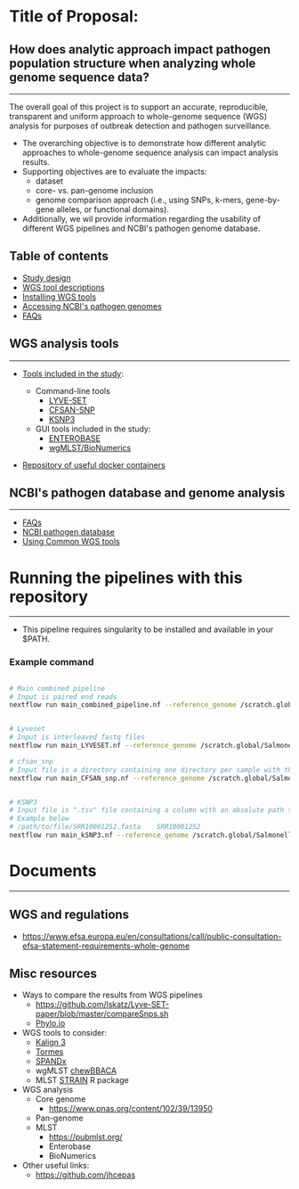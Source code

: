 # Title of Proposal:
## How does analytic approach impact pathogen population structure when analyzing whole genome sequence data?
------------

The overall goal of this project is to support an accurate, reproducible, transparent and uniform approach to whole-genome sequence (WGS) analysis for purposes of outbreak detection and pathogen surveillance.
* The overarching objective is to demonstrate how different analytic approaches to whole-genome sequence analysis can impact analysis results.
* Supporting objectives are to evaluate the impacts:
  * dataset
  * core- vs. pan-genome inclusion
  * genome comparison approach (i.e., using SNPs, k-mers, gene-by-gene alleles, or functional domains).
* Additionally, we wil provide information regarding the usability of different WGS pipelines and NCBI's pathogen genome database.

## Table of contents
* [Study design](https://github.com/TheNoyesLab/WGS_SNP_pipelines/blob/master/docs/Study_design.md)
* [WGS tool descriptions](https://github.com/TheNoyesLab/WGS_SNP_pipelines/blob/master/docs/WGS_tool_descriptions.md)
* [Installing WGS tools](https://github.com/TheNoyesLab/WGS_SNP_pipelines/blob/master/docs/Installing_WGS_tools.md)
* [Accessing NCBI's pathogen genomes](https://github.com/TheNoyesLab/WGS_SNP_pipelines/blob/master/docs/Accessing_NCBI_pathogen_genomes.md)
* [FAQs](https://github.com/TheNoyesLab/WGS_SNP_pipelines/blob/master/docs/Questions.md)

## WGS analysis tools
------------
* [Tools included in the study](https://github.com/TheNoyesLab/WGS_SNP_pipelines/blob/master/docs/WGS_tool_descriptions.md):
  * Command-line tools
    * [LYVE-SET](https://github.com/lskatz/lyve-SET)
    * [CFSAN-SNP](https://github.com/CFSAN-Biostatistics/snp-pipeline)
    * [KSNP3](https://sourceforge.net/projects/ksnp/files/)
  * GUI tools included in the study:
    * [ENTEROBASE](https://github.com/zheminzhou/EToKi)
    * [wgMLST/BioNumerics](https://www.applied-maths.com/applications/wgmlst)
 
* [Repository of useful docker containers](https://hub.docker.com/r/staphb/lyveset)


## NCBI's pathogen database and genome analysis
------------

* [FAQs](https://github.com/TheNoyesLab/WGS_SNP_pipelines/blob/master/docs/Questions.md)
* [NCBI pathogen database](https://github.com/TheNoyesLab/WGS_SNP_pipelines/blob/master/docs/Accessing_NCBI_pathogen_genomes.md)
* [Using Common WGS tools](https://github.com/TheNoyesLab/WGS_SNP_pipelines/blob/master/docs/Using_common_WGS_tools.md)





# Running the pipelines with this repository
------------

* This pipeline requires singularity to be installed and available in your $PATH.


### Example command
```bash

# Main combined pipeline
# Input is paired end reads
nextflow run main_combined_pipeline.nf --reference_genome /scratch.global/Salmonella_WGS/ref_L_monocytogenes_NC_003210.fasta --reads "/scratch.global/Salmonella_WGS/List_test_genomes/*_{1,2}.fastq.gz" -profile test_singularity_pbs --output /scratch.global/Salmonella_WGS/test_GenomeTrakr_L_monocytogenes_WGS_results --threads 128 -w /scratch.global/Salmonella_WGS/work_test_qsub_l_latest -resume -with-report test_250_Listeria_WGS_tools.report -with-trace -with-timeline


# Lyveset
# Input is interleaved fastq files
nextflow run main_LYVESET.nf --reference_genome /scratch.global/Salmonella_WGS/ref_L_monocytogenes_NC_003210.fasta --interleaved_fastq "/scratch.global/Salmonella_WGS/test_GenomeTrakr_L_monocytogenes_WGS_results/Interleaved_fasta/interleaved_reads/*.fastq.gz" -profile singularity --output /scratch.global/Salmonella_WGS/test_LYVESET_250_GenomeTrakr_L_monocytogenes_WGS_results --threads 3 -w /scratch.global/Salmonella_WGS/work_250_lyveset_qsub_l_latest -resume -with-report 250_Listeria_WGS_tools.report -with-trace -with-timeline --singleEnd true

# cfsan_snp
# Input file is a directory containing one directory per sample with the corresponding paired reads
nextflow run main_CFSAN_snp.nf --reference_genome /scratch.global/Salmonella_WGS/ref_L_monocytogenes_NC_003210.fasta --fastq_dir_path '/scratch.global/Salmonella_WGS/test_GenomeTrakr_L_monocytogenes_WGS_results/Interleaved_fasta/' -profile singularity --output /scratch.global/Salmonella_WGS/test_250_GenomeTrakr_L_monocytogenes_WGS_results --threads 128 -w /scratch.global/Salmonella_WGS/work_250_qsub_l_latest -resume -with-report 250_Listeria_WGS_tools.report -with-trace -with-timeline


# KSNP3
# Input file is ".tsv" file containing a column with an absolute path to each sample file and it's sample ID
# Example below
# /path/to/file/SRR10001252.fasta    SRR10001252
nextflow run main_kSNP3.nf --reference_genome /scratch.global/Salmonella_WGS/ref_L_monocytogenes_NC_003210.fasta --genomes /scratch.global/Salmonella_WGS/WGS_SNP_pipelines/Listeria_genome_location.tsv -profile singularity_pbs --output /scratch.global/Salmonella_WGS/kSNP3_GenomeTrakr_L_monocytogenes_WGS_results --threads 128 -w /scratch.global/Salmonella_WGS/work_kSNP3_l_latest -resume -with-report kSNP3_Listeria_WGS_tools.report -with-trace -with-timeline
```


# Documents
------------

## WGS and regulations
* https://www.efsa.europa.eu/en/consultations/call/public-consultation-efsa-statement-requirements-whole-genome

## Misc resources

* Ways to compare the results from WGS pipelines
  * https://github.com/lskatz/Lyve-SET-paper/blob/master/compareSnps.sh
  * [Phylo.io](https://academic.oup.com/mbe/article/33/8/2163/2579233)
* WGS tools to consider:
  * [Kalign 3](https://academic.oup.com/bioinformatics/advance-article/doi/10.1093/bioinformatics/btz795/5607735?rss=1)
  * [Tormes](https://github.com/nmquijada/tormes)
  * [SPANDx](https://www.ncbi.nlm.nih.gov/pubmed/25201145)
  * wgMLST [chewBBACA](https://anaconda.org/bioconda/chewbbaca)
  * MLST [STRAIN](https://bmcbioinformatics.biomedcentral.com/articles/10.1186/s12859-019-2887-1) R package
* WGS analysis
  * Core genome
    * https://www.pnas.org/content/102/39/13950
  * Pan-genome
  * MLST
    * https://pubmlst.org/
    * Enterobase
    * BioNumerics
* Other useful links:
  * https://github.com/jhcepas
